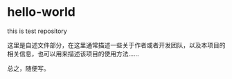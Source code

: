 # hello-world
this is test repository

这里是自述文件部分，在这里通常描述一些关于作者或者开发团队，以及本项目的相关信息，也可以用来描述该项目的使用方法……

总之，随便写。
